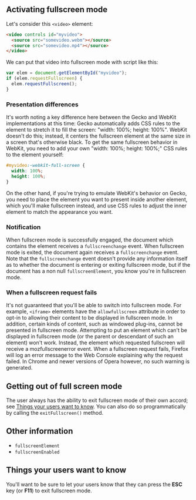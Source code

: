 ## Activating fullscreen mode

Let's consider this `<video>` element:

```html
<video controls id="myvideo">
  <source src="somevideo.webm"></source>
  <source src="somevideo.mp4"></source>
</video>
```

We can put that video into fullscreen mode with script like this:

```js
var elem = document.getElementById("myvideo");
if (elem.requestFullscreen) {
  elem.requestFullscreen();
}
```

### Presentation differences

It's worth noting a key difference here between the Gecko and WebKit implementations at this time: Gecko automatically adds CSS rules to the element to stretch it to fill the screen: "width: 100%; height: 100%". WebKit doesn't do this; instead, it centers the fullscreen element at the same size in a screen that's otherwise black. To get the same fullscreen behavior in WebKit, you need to add your own "width: 100%; height: 100%;" CSS rules to the element yourself:

```css
#myvideo:-webkit-full-screen {
  width: 100%;
  height: 100%;
}
```

On the other hand, if you're trying to emulate WebKit's behavior on Gecko, you need to place the element you want to present inside another element, which you'll make fullscreen instead, and use CSS rules to adjust the inner element to match the appearance you want.

### Notification

When fullscreen mode is successfully engaged, the document which contains the element receives a `fullscreenchange` event. When fullscreen mode is exited, the document again receives a  `fullscreenchange` event. Note that the `fullscreenchange` event doesn't provide any information itself as to whether the document is entering or exiting fullscreen mode, but if the document has a non null `fullscreenElement`, you know you're in fullscreen mode.

### When a fullscreen request fails

It's not guaranteed that you'll be able to switch into fullscreen mode. For example, `<iframe>` elements have the `allowfullscreen` attribute in order to opt-in to allowing their content to be displayed in fullscreen mode. In addition, certain kinds of content, such as windowed plug-ins, cannot be presented in fullscreen mode. Attempting to put an element which can't be displayed in fullscreen mode (or the parent or descendant of such an element) won't work. Instead, the element which requested fullscreen will receive a mozfullscreenerror event. When a fullscreen request fails, Firefox will log an error message to the Web Console explaining why the request failed. In Chrome and newer versions of Opera however, no such warning is generated.

## Getting out of full screen mode

The user always has the ability to exit fullscreen mode of their own accord; see [Things your users want to know](#things-your-users-want-to-know). You can also do so programmatically by calling the `exitFullscreen()` method.

## Other information

- `fullscreenElement`
- `fullscreenEnabled`

## Things your users want to know

You'll want to be sure to let your users know that they can press the __ESC__ key (or __F11__) to exit fullscreen mode.
